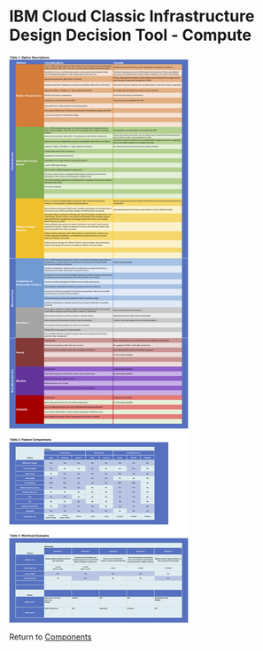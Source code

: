 # IBM Cloud Classic Infrastructure Design Decision Tool - Compute

![Options](/images/compute.png)

Return to [Components](/README.md)
